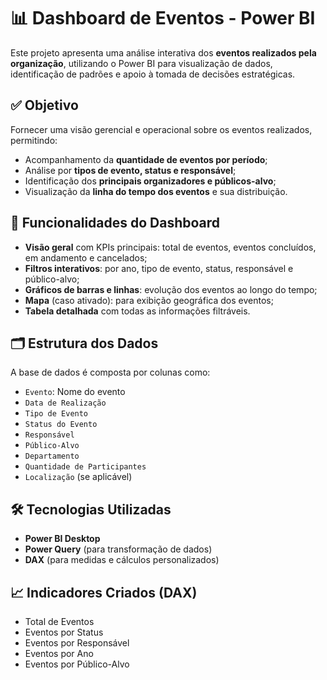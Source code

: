 # 📊 Dashboard de Eventos - Power BI

Este projeto apresenta uma análise interativa dos **eventos realizados pela organização**, utilizando o Power BI para visualização de dados, identificação de padrões e apoio à tomada de decisões estratégicas.

## ✅ Objetivo

Fornecer uma visão gerencial e operacional sobre os eventos realizados, permitindo:

- Acompanhamento da **quantidade de eventos por período**;
- Análise por **tipos de evento, status e responsável**;
- Identificação dos **principais organizadores e públicos-alvo**;
- Visualização da **linha do tempo dos eventos** e sua distribuição.

## 🧩 Funcionalidades do Dashboard

- **Visão geral** com KPIs principais: total de eventos, eventos concluídos, em andamento e cancelados;
- **Filtros interativos**: por ano, tipo de evento, status, responsável e público-alvo;
- **Gráficos de barras e linhas**: evolução dos eventos ao longo do tempo;
- **Mapa** (caso ativado): para exibição geográfica dos eventos;
- **Tabela detalhada** com todas as informações filtráveis.

## 🗂️ Estrutura dos Dados

A base de dados é composta por colunas como:

- `Evento`: Nome do evento
- `Data de Realização`
- `Tipo de Evento`
- `Status do Evento`
- `Responsável`
- `Público-Alvo`
- `Departamento`
- `Quantidade de Participantes`
- `Localização` (se aplicável)

## 🛠️ Tecnologias Utilizadas

- **Power BI Desktop**
- **Power Query** (para transformação de dados)
- **DAX** (para medidas e cálculos personalizados)

## 📈 Indicadores Criados (DAX)

- Total de Eventos
- Eventos por Status
- Eventos por Responsável
- Eventos por Ano
- Eventos por Público-Alvo
